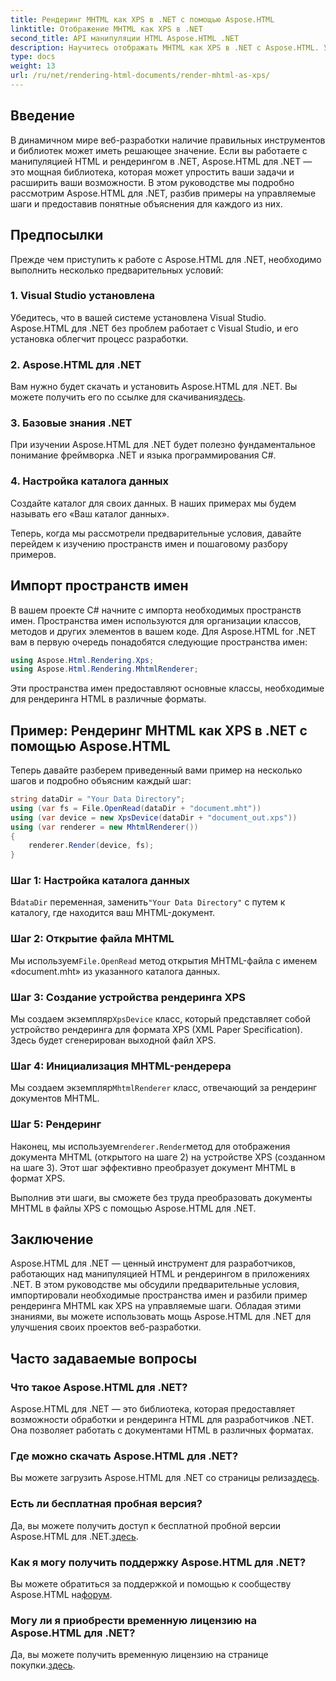 ```yaml
---
title: Рендеринг MHTML как XPS в .NET с помощью Aspose.HTML
linktitle: Отображение MHTML как XPS в .NET
second_title: API манипуляции HTML Aspose.HTML .NET
description: Научитесь отображать MHTML как XPS в .NET с Aspose.HTML. Улучшите свои навыки работы с HTML и ускорьте свои проекты по веб-разработке!
type: docs
weight: 13
url: /ru/net/rendering-html-documents/render-mhtml-as-xps/
---
```

## Введение

В динамичном мире веб-разработки наличие правильных инструментов и библиотек может иметь решающее значение. Если вы работаете с манипуляцией HTML и рендерингом в .NET, Aspose.HTML для .NET — это мощная библиотека, которая может упростить ваши задачи и расширить ваши возможности. В этом руководстве мы подробно рассмотрим Aspose.HTML для .NET, разбив примеры на управляемые шаги и предоставив понятные объяснения для каждого из них.

## Предпосылки

Прежде чем приступить к работе с Aspose.HTML для .NET, необходимо выполнить несколько предварительных условий:

### 1. Visual Studio установлена

Убедитесь, что в вашей системе установлена Visual Studio. Aspose.HTML для .NET без проблем работает с Visual Studio, и его установка облегчит процесс разработки.

### 2. Aspose.HTML для .NET

 Вам нужно будет скачать и установить Aspose.HTML для .NET. Вы можете получить его по ссылке для скачивания[здесь](https://releases.aspose.com/html/net/).

### 3. Базовые знания .NET

При изучении Aspose.HTML для .NET будет полезно фундаментальное понимание фреймворка .NET и языка программирования C#.

### 4. Настройка каталога данных

Создайте каталог для своих данных. В наших примерах мы будем называть его «Ваш каталог данных».

Теперь, когда мы рассмотрели предварительные условия, давайте перейдем к изучению пространств имен и пошаговому разбору примеров.

## Импорт пространств имен

В вашем проекте C# начните с импорта необходимых пространств имен. Пространства имен используются для организации классов, методов и других элементов в вашем коде. Для Aspose.HTML for .NET вам в первую очередь понадобятся следующие пространства имен:

```csharp
using Aspose.Html.Rendering.Xps;
using Aspose.Html.Rendering.MhtmlRenderer;
```

Эти пространства имен предоставляют основные классы, необходимые для рендеринга HTML в различные форматы.

## Пример: Рендеринг MHTML как XPS в .NET с помощью Aspose.HTML

Теперь давайте разберем приведенный вами пример на несколько шагов и подробно объясним каждый шаг:

```csharp
string dataDir = "Your Data Directory";
using (var fs = File.OpenRead(dataDir + "document.mht"))
using (var device = new XpsDevice(dataDir + "document_out.xps"))
using (var renderer = new MhtmlRenderer())
{
    renderer.Render(device, fs);
}
```

### Шаг 1: Настройка каталога данных

 В`dataDir` переменная, заменить`"Your Data Directory"` с путем к каталогу, где находится ваш MHTML-документ.

### Шаг 2: Открытие файла MHTML

 Мы используем`File.OpenRead` метод открытия MHTML-файла с именем «document.mht» из указанного каталога данных.

### Шаг 3: Создание устройства рендеринга XPS

 Мы создаем экземпляр`XpsDevice` класс, который представляет собой устройство рендеринга для формата XPS (XML Paper Specification). Здесь будет сгенерирован выходной файл XPS.

### Шаг 4: Инициализация MHTML-рендерера

 Мы создаем экземпляр`MhtmlRenderer` класс, отвечающий за рендеринг документов MHTML.

### Шаг 5: Рендеринг

 Наконец, мы используем`renderer.Render`метод для отображения документа MHTML (открытого на шаге 2) на устройстве XPS (созданном на шаге 3). Этот шаг эффективно преобразует документ MHTML в формат XPS.

Выполнив эти шаги, вы сможете без труда преобразовать документы MHTML в файлы XPS с помощью Aspose.HTML для .NET.

## Заключение

Aspose.HTML для .NET — ценный инструмент для разработчиков, работающих над манипуляцией HTML и рендерингом в приложениях .NET. В этом руководстве мы обсудили предварительные условия, импортировали необходимые пространства имен и разбили пример рендеринга MHTML как XPS на управляемые шаги. Обладая этими знаниями, вы можете использовать мощь Aspose.HTML для .NET для улучшения своих проектов веб-разработки.

## Часто задаваемые вопросы

### Что такое Aspose.HTML для .NET?
Aspose.HTML для .NET — это библиотека, которая предоставляет возможности обработки и рендеринга HTML для разработчиков .NET. Она позволяет работать с документами HTML в различных форматах.

### Где можно скачать Aspose.HTML для .NET?
 Вы можете загрузить Aspose.HTML для .NET со страницы релиза[здесь](https://releases.aspose.com/html/net/).

### Есть ли бесплатная пробная версия?
 Да, вы можете получить доступ к бесплатной пробной версии Aspose.HTML для .NET.[здесь](https://releases.aspose.com/).

### Как я могу получить поддержку Aspose.HTML для .NET?
Вы можете обратиться за поддержкой и помощью к сообществу Aspose.HTML на[форум](https://forum.aspose.com/).

### Могу ли я приобрести временную лицензию на Aspose.HTML для .NET?
 Да, вы можете получить временную лицензию на странице покупки.[здесь](https://purchase.aspose.com/temporary-license/).